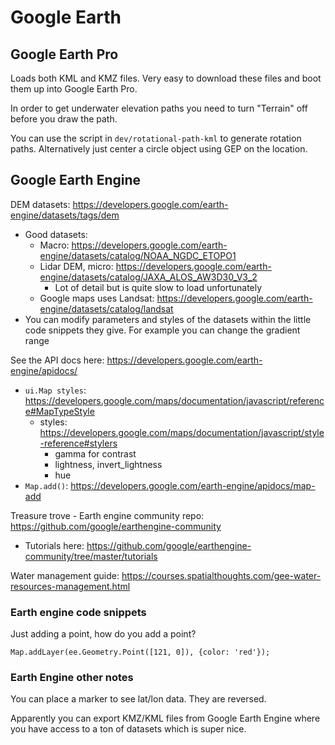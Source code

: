 # Google Earth

## Google Earth Pro

Loads both KML and KMZ files. Very easy to download these files and boot them up into Google Earth Pro.

In order to get underwater elevation paths you need to turn "Terrain" off before you draw the path.

You can use the script in `dev/rotational-path-kml` to generate rotation paths. Alternatively just center a circle object using GEP on the location.

## Google Earth Engine

DEM datasets: https://developers.google.com/earth-engine/datasets/tags/dem
- Good datasets:
	- Macro: https://developers.google.com/earth-engine/datasets/catalog/NOAA_NGDC_ETOPO1
	- Lidar DEM, micro: https://developers.google.com/earth-engine/datasets/catalog/JAXA_ALOS_AW3D30_V3_2
		- Lot of detail but is quite slow to load unfortunately
	- Google maps uses Landsat: https://developers.google.com/earth-engine/datasets/catalog/landsat
- You can modify parameters and styles of the datasets within the little code snippets they give. For example you can change the gradient range

See the API docs here: https://developers.google.com/earth-engine/apidocs/
- `ui.Map styles`: https://developers.google.com/maps/documentation/javascript/reference#MapTypeStyle
	- styles: https://developers.google.com/maps/documentation/javascript/style-reference#stylers
		- gamma for contrast
		- lightness, invert_lightness
		- hue
- `Map.add()`: https://developers.google.com/earth-engine/apidocs/map-add

Treasure trove - Earth engine community repo: https://github.com/google/earthengine-community
- Tutorials here: https://github.com/google/earthengine-community/tree/master/tutorials

Water management guide: https://courses.spatialthoughts.com/gee-water-resources-management.html

### Earth engine code snippets

Just adding a point, how do you add a point?

	Map.addLayer(ee.Geometry.Point([121, 0]), {color: 'red'});

### Earth Engine other notes

You can place a marker to see lat/lon data. They are reversed.

Apparently you can export KMZ/KML files from Google Earth Engine where you have access to a ton of datasets which is super nice.
